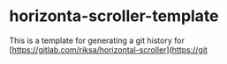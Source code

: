 # horizonta-scroller-template
This is a template for generating a git history for 
[https://gitlab.com/riksa/horizontal-scroller](https://git